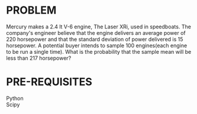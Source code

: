# PROBLEM
Mercury makes a 2.4 lt V-6 engine, The Laser XRi, used in speedboats. 
The company's engineer believe that the engine delivers an average power of 220 horsepower
and that the standard deviation of power delivered is 15 horsepower. 
A potential buyer intends to sample 100 engines(each engine to be run a single time). 
What is the probability that the sample mean will be less than 217 horsepower?


# PRE-REQUISITES
Python <br/>
Scipy
